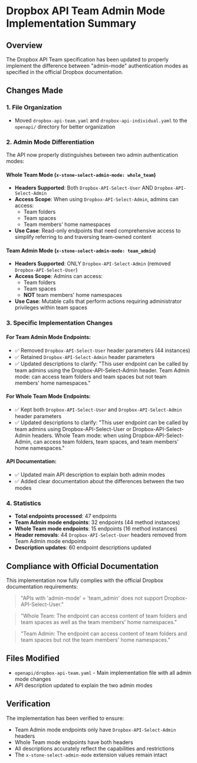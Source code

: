 # Dropbox API Team Admin Mode Implementation Summary

## Overview

The Dropbox API Team specification has been updated to properly implement the difference between "admin-mode" authentication modes as specified in the official Dropbox documentation.

## Changes Made

### 1. File Organization
- Moved `dropbox-api-team.yaml` and `dropbox-api-individual.yaml` to the `openapi/` directory for better organization

### 2. Admin Mode Differentiation

The API now properly distinguishes between two admin authentication modes:

#### **Whole Team Mode** (`x-stone-select-admin-mode: whole_team`)
- **Headers Supported**: Both `Dropbox-API-Select-User` AND `Dropbox-API-Select-Admin`
- **Access Scope**: When using `Dropbox-API-Select-Admin`, admins can access:
  - Team folders
  - Team spaces  
  - Team members' home namespaces
- **Use Case**: Read-only endpoints that need comprehensive access to simplify referring to and traversing team-owned content

#### **Team Admin Mode** (`x-stone-select-admin-mode: team_admin`)
- **Headers Supported**: ONLY `Dropbox-API-Select-Admin` (removed `Dropbox-API-Select-User`)
- **Access Scope**: Admins can access:
  - Team folders
  - Team spaces
  - **NOT** team members' home namespaces
- **Use Case**: Mutable calls that perform actions requiring administrator privileges within team spaces

### 3. Specific Implementation Changes

#### For Team Admin Mode Endpoints:
- ✅ Removed `Dropbox-API-Select-User` header parameters (44 instances)
- ✅ Retained `Dropbox-API-Select-Admin` header parameters
- ✅ Updated descriptions to clarify: "This user endpoint can be called by team admins using the Dropbox-API-Select-Admin header. Team Admin mode: can access team folders and team spaces but not team members' home namespaces."

#### For Whole Team Mode Endpoints:
- ✅ Kept both `Dropbox-API-Select-User` and `Dropbox-API-Select-Admin` header parameters
- ✅ Updated descriptions to clarify: "This user endpoint can be called by team admins using Dropbox-API-Select-User or Dropbox-API-Select-Admin headers. Whole Team mode: when using Dropbox-API-Select-Admin, can access team folders, team spaces, and team members' home namespaces."

#### API Documentation:
- ✅ Updated main API description to explain both admin modes
- ✅ Added clear documentation about the differences between the two modes

### 4. Statistics

- **Total endpoints processed**: 47 endpoints
- **Team Admin mode endpoints**: 32 endpoints (44 method instances)
- **Whole Team mode endpoints**: 15 endpoints (16 method instances)
- **Header removals**: 44 `Dropbox-API-Select-User` headers removed from Team Admin mode endpoints
- **Description updates**: 60 endpoint descriptions updated

## Compliance with Official Documentation

This implementation now fully complies with the official Dropbox documentation requirements:

> "APIs with 'admin-mode' = 'team_admin' does not support Dropbox-API-Select-User."

> "Whole Team: The endpoint can access content of team folders and team spaces as well as the team members' home namespaces."

> "Team Admin: The endpoint can access content of team folders and team spaces but not the team members' home namespaces."

## Files Modified

- `openapi/dropbox-api-team.yaml` - Main implementation file with all admin mode changes
- API description updated to explain the two admin modes

## Verification

The implementation has been verified to ensure:
- Team Admin mode endpoints only have `Dropbox-API-Select-Admin` headers
- Whole Team mode endpoints have both headers
- All descriptions accurately reflect the capabilities and restrictions
- The `x-stone-select-admin-mode` extension values remain intact